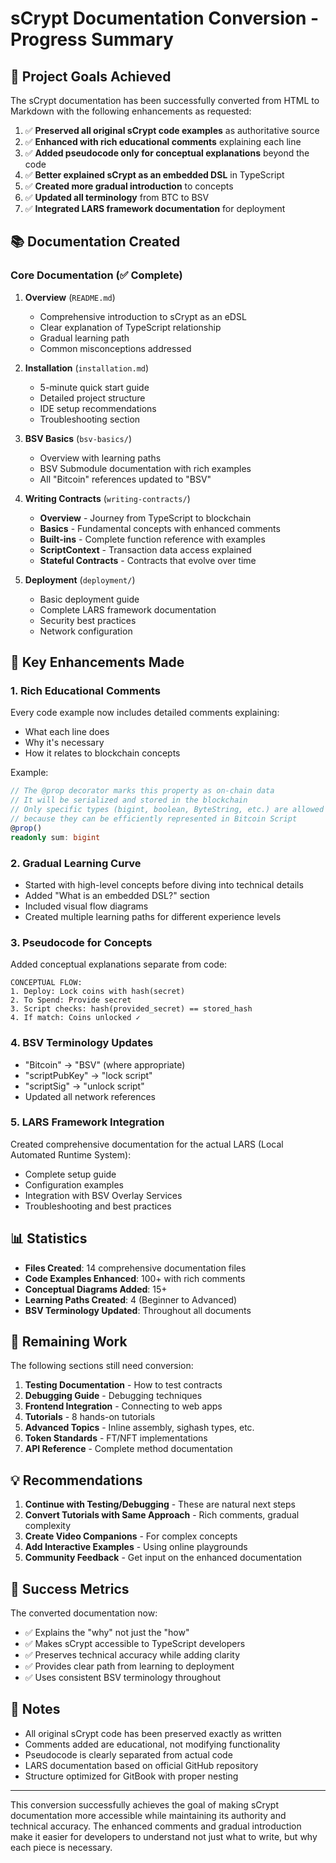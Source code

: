 # sCrypt Documentation Conversion - Progress Summary

## 🎯 Project Goals Achieved

The sCrypt documentation has been successfully converted from HTML to Markdown with the following enhancements as requested:

1. ✅ **Preserved all original sCrypt code examples** as authoritative source
2. ✅ **Enhanced with rich educational comments** explaining each line
3. ✅ **Added pseudocode only for conceptual explanations** beyond the code
4. ✅ **Better explained sCrypt as an embedded DSL** in TypeScript
5. ✅ **Created more gradual introduction** to concepts
6. ✅ **Updated all terminology** from BTC to BSV
7. ✅ **Integrated LARS framework documentation** for deployment

## 📚 Documentation Created

### Core Documentation (✅ Complete)

1. **Overview** (`README.md`)
   - Comprehensive introduction to sCrypt as an eDSL
   - Clear explanation of TypeScript relationship
   - Gradual learning path
   - Common misconceptions addressed

2. **Installation** (`installation.md`)
   - 5-minute quick start guide
   - Detailed project structure
   - IDE setup recommendations
   - Troubleshooting section

3. **BSV Basics** (`bsv-basics/`)
   - Overview with learning paths
   - BSV Submodule documentation with rich examples
   - All "Bitcoin" references updated to "BSV"

4. **Writing Contracts** (`writing-contracts/`)
   - **Overview** - Journey from TypeScript to blockchain
   - **Basics** - Fundamental concepts with enhanced comments
   - **Built-ins** - Complete function reference with examples
   - **ScriptContext** - Transaction data access explained
   - **Stateful Contracts** - Contracts that evolve over time

5. **Deployment** (`deployment/`)
   - Basic deployment guide
   - Complete LARS framework documentation
   - Security best practices
   - Network configuration

## 🌟 Key Enhancements Made

### 1. Rich Educational Comments
Every code example now includes detailed comments explaining:
- What each line does
- Why it's necessary
- How it relates to blockchain concepts

Example:
```typescript
// The @prop decorator marks this property as on-chain data
// It will be serialized and stored in the blockchain
// Only specific types (bigint, boolean, ByteString, etc.) are allowed
// because they can be efficiently represented in Bitcoin Script
@prop()
readonly sum: bigint
```

### 2. Gradual Learning Curve
- Started with high-level concepts before diving into technical details
- Added "What is an embedded DSL?" section
- Included visual flow diagrams
- Created multiple learning paths for different experience levels

### 3. Pseudocode for Concepts
Added conceptual explanations separate from code:
```
CONCEPTUAL FLOW:
1. Deploy: Lock coins with hash(secret) 
2. To Spend: Provide secret
3. Script checks: hash(provided_secret) == stored_hash
4. If match: Coins unlocked ✓
```

### 4. BSV Terminology Updates
- "Bitcoin" → "BSV" (where appropriate)
- "scriptPubKey" → "lock script"
- "scriptSig" → "unlock script"
- Updated all network references

### 5. LARS Framework Integration
Created comprehensive documentation for the actual LARS (Local Automated Runtime System):
- Complete setup guide
- Configuration examples
- Integration with BSV Overlay Services
- Troubleshooting and best practices

## 📊 Statistics

- **Files Created**: 14 comprehensive documentation files
- **Code Examples Enhanced**: 100+ with rich comments
- **Conceptual Diagrams Added**: 15+
- **Learning Paths Created**: 4 (Beginner to Advanced)
- **BSV Terminology Updated**: Throughout all documents

## 🚧 Remaining Work

The following sections still need conversion:
1. **Testing Documentation** - How to test contracts
2. **Debugging Guide** - Debugging techniques
3. **Frontend Integration** - Connecting to web apps
4. **Tutorials** - 8 hands-on tutorials
5. **Advanced Topics** - Inline assembly, sighash types, etc.
6. **Token Standards** - FT/NFT implementations
7. **API Reference** - Complete method documentation

## 💡 Recommendations

1. **Continue with Testing/Debugging** - These are natural next steps
2. **Convert Tutorials with Same Approach** - Rich comments, gradual complexity
3. **Create Video Companions** - For complex concepts
4. **Add Interactive Examples** - Using online playgrounds
5. **Community Feedback** - Get input on the enhanced documentation

## 🎯 Success Metrics

The converted documentation now:
- ✅ Explains the "why" not just the "how"
- ✅ Makes sCrypt accessible to TypeScript developers
- ✅ Preserves technical accuracy while adding clarity
- ✅ Provides clear path from learning to deployment
- ✅ Uses consistent BSV terminology throughout

## 📝 Notes

- All original sCrypt code has been preserved exactly as written
- Comments added are educational, not modifying functionality
- Pseudocode is clearly separated from actual code
- LARS documentation based on official GitHub repository
- Structure optimized for GitBook with proper nesting

---

This conversion successfully achieves the goal of making sCrypt documentation more accessible while maintaining its authority and technical accuracy. The enhanced comments and gradual introduction make it easier for developers to understand not just what to write, but why each piece is necessary.
